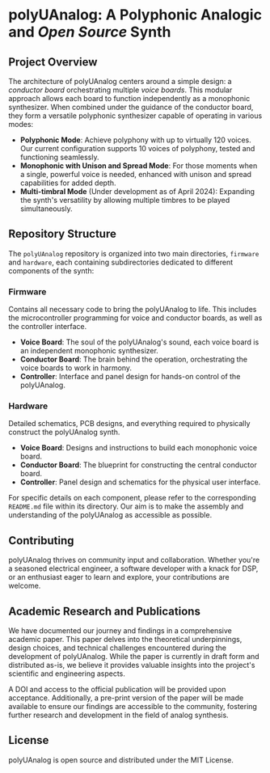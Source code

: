 # polyUAnalog: A Polyphonic Analogic and *Open Source* Synth


## Project Overview

The architecture of polyUAnalog centers around a simple design: a *conductor board* orchestrating multiple *voice boards*. This modular approach allows each board to function independently as a monophonic synthesizer. When combined under the guidance of the conductor board, they form a versatile polyphonic synthesizer capable of operating in various modes:

- **Polyphonic Mode**: Achieve polyphony with up to virtually 120 voices. Our current configuration supports 10 voices of polyphony, tested and functioning seamlessly.
- **Monophonic with Unison and Spread Mode**: For those moments when a single, powerful voice is needed, enhanced with unison and spread capabilities for added depth.
- **Multi-timbral Mode** (Under development as of April 2024): Expanding the synth's versatility by allowing multiple timbres to be played simultaneously.

## Repository Structure

The `polyUAnalog` repository is organized into two main directories, `firmware` and `hardware`, each containing subdirectories dedicated to different components of the synth:

### Firmware
Contains all necessary code to bring the polyUAnalog to life. This includes the microcontroller programming for voice and conductor boards, as well as the controller interface.

- **Voice Board**: The soul of the polyUAnalog's sound, each voice board is an independent monophonic synthesizer.
- **Conductor Board**: The brain behind the operation, orchestrating the voice boards to work in harmony.
- **Controller**: Interface and panel design for hands-on control of the polyUAnalog.

### Hardware
Detailed schematics, PCB designs, and everything required to physically construct the polyUAnalog synth.

- **Voice Board**: Designs and instructions to build each monophonic voice board.
- **Conductor Board**: The blueprint for constructing the central conductor board.
- **Controller**: Panel design and schematics for the physical user interface.

For specific details on each component, please refer to the corresponding `README.md` file within its directory. Our aim is to make the assembly and understanding of the polyUAnalog as accessible as possible.

## Contributing

polyUAnalog thrives on community input and collaboration. Whether you're a seasoned electrical engineer, a software developer with a knack for DSP, or an enthusiast eager to learn and explore, your contributions are welcome. 

## Academic Research and Publications

We have documented our journey and findings in a comprehensive academic paper. This paper delves into the theoretical underpinnings, design choices, and technical challenges encountered during the development of polyUAnalog. While the paper is currently in draft form and distributed as-is, we believe it provides valuable insights into the project's scientific and engineering aspects.

A DOI and access to the official publication will be provided upon acceptance. Additionally, a pre-print version of the paper will be made available to ensure our findings are accessible to the community, fostering further research and development in the field of analog synthesis.


## License

polyUAnalog is open source and distributed under the MIT License. 




